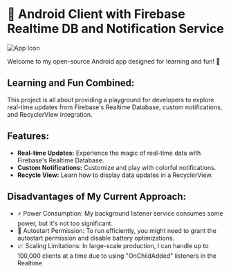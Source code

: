 # 📱 Android Client with Firebase Realtime DB and Notification Service

![App Icon](app_icon.png)

Welcome to my open-source Android app designed for learning and fun! 🚀

## Learning and Fun Combined:

This project is all about providing a playground for developers to explore real-time updates from Firebase's Realtime Database, custom notifications, and RecyclerView integration.

## Features:

- **Real-time Updates:** Experience the magic of real-time data with Firebase's Realtime Database.
- **Custom Notifications:** Customize and play with colorful notifications.
- **Recycle View:** Learn how to display data updates in a RecyclerView.

## Disadvantages of My Current Approach:

- ⚡️ Power Consumption: My background listener service consumes some power, but it's not too significant.
- 🔌 Autostart Permission: To run efficiently, you might need to grant the autostart permission and disable battery optimizations.
- 📈 Scaling Limitations: In large-scale production, I can handle up to 100,000 clients at a time due to using "OnChildAdded" listeners in the Realtime
